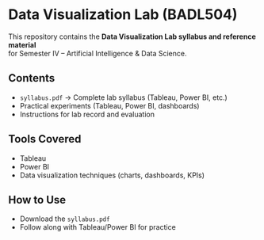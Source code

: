 # Data Visualization Lab (BADL504)

This repository contains the **Data Visualization Lab syllabus and reference material**  
for Semester IV – Artificial Intelligence & Data Science.

## Contents
- `syllabus.pdf` → Complete lab syllabus (Tableau, Power BI, etc.)
- Practical experiments (Tableau, Power BI, dashboards)
- Instructions for lab record and evaluation

## Tools Covered
- Tableau
- Power BI
- Data visualization techniques (charts, dashboards, KPIs)

## How to Use
- Download the `syllabus.pdf`
- Follow along with Tableau/Power BI for practice
